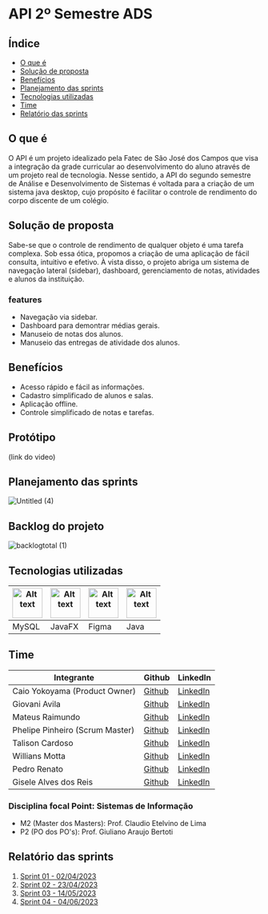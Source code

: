 # API 2º Semestre ADS



## Índice

- [O que é](#o-que-é)
- [Solução de proposta](#solução-de-proposta)
- [Benefícios](#benefícios)
- [Planejamento das sprints](#planejamento-das-sprints)
- [Tecnologias utilizadas](#tecnologias-utilizadas)
- [Time](#time)
- [Relatório das sprints](#relatório-das-sprints)

## O que é
 O API é um projeto idealizado pela Fatec de São José dos Campos que visa a integração da grade curricular ao desenvolvimento do aluno através de um projeto real de tecnologia. Nesse sentido, a API do segundo semestre de Análise e Desenvolvimento de Sistemas é voltada para a criação de um sistema java desktop, cujo propósito é facilitar o controle de rendimento do corpo discente de um colégio.
<p></p>


## Solução de proposta
 
Sabe-se que o controle de rendimento de qualquer objeto é uma tarefa complexa. Sob essa ótica, propomos a criação de uma aplicação de fácil consulta, intuitivo e efetivo. À vista disso, o projeto abriga um sistema de navegação lateral (sidebar), dashboard, gerenciamento de notas, atividades e alunos da instituição.


### features
<ul>
  <li>Navegação via sidebar.</li>
  <li>Dashboard para demontrar médias gerais.</li>
  <li>Manuseio de notas dos alunos.</li>
  <li>Manuseio das entregas de atividade dos alunos.</li>

</ul>

## Benefícios
 <ul>

  <li>Acesso rápido e fácil as informações.</li>
  <li>Cadastro simplificado de alunos e salas.</li>
  <li>Aplicação offline.</li>
  <li>Controle simplificado de notas e tarefas.</li>

</ul>

## Protótipo

(link do video)

## Planejamento das sprints

![Untitled (4)](https://user-images.githubusercontent.com/112128418/229379231-41a15faf-a3e5-40be-aa63-c3bfe15cd7d0.png)


  
## Backlog do projeto
![backlogtotal (1)](https://user-images.githubusercontent.com/112128418/229377033-4b580304-8879-42bf-b32a-08989be9bf18.jpg)



## Tecnologias utilizadas

<table>
  <thead>
    <th><img
    src="https://user-images.githubusercontent.com/89823203/190718687-f627ce18-9b3e-4ce1-bc9c-ddc3521a7705.png"
    alt="Alt text"
    title="Optional title"
    style="display: inline-block; margin: 0 auto; width: 60px"></th>
    <th><img
    src="https://user-images.githubusercontent.com/112170274/228851590-eed20d78-d1ed-475f-a41e-633acb03b46f.png"
    alt="Alt text"
    title="Optional title"
    style="display: inline-block; margin: 0 auto; width: 60px"></th>
    <th><img
    src="https://user-images.githubusercontent.com/89823203/190877360-8c7f93cf-5f62-4f49-8641-3b605deb513e.png"
    alt="Alt text"
    title="Optional title"
    style="display: inline-block; margin: 0 auto; width: 60px"></th>
    <th><img
    src="https://user-images.githubusercontent.com/112170274/229099588-dac6db0c-ef9c-418a-b18c-0f4f962a487a.png"
    alt="Alt text"
    title="Optional title"
    style="display: inline-block; margin: 0 auto; width: 60px"></th>
  </thead>

  <tbody>
    <td>MySQL</td>
    <td>JavaFX</td>
    <td>Figma</td>
    <td>Java</td>
  </tbody>

</table>

## Time

 <table>
  <thead>
    <th>Integrante</th>
    <th>Github</th>
    <th>LinkedIn</th>
  </thead>
  <tbody>
  <tr>
    <td>Caio Yokoyama  (Product Owner)</td>
    <td><a href="https://github.com/Caboia">Github</a></td>
    <td><a href="https://www.linkedin.com/in/caioyokoyama/">LinkedIn</a></td>
    </tr>
    <tr>
    <td>Giovani Avila</td>
    <td><a href="https://github.com/GiovaniAvila">Github</a></td>
    <td><a href="https://www.linkedin.com/in/giovani-carvalho-avila-80593a224/">LinkedIn</a></td>
    </tr>
    <tr>
    <td>Mateus Raimundo</td>
    <td><a href="https://github.com/MateusdiSousa">Github</a></td>
    <td><a href="https://www.linkedin.com/in/mateus-sousa-ba976423a">LinkedIn</a></td>
    </tr>
    <tr>
    <td>Phelipe Pinheiro  (Scrum Master)</td>
    <td><a href="https://github.com/Phelipepinheiro">Github</a></td>
    <td><a href="https://www.linkedin.com/in/phelipe-pinheiro-da-silva-28320824a/">LinkedIn</a></td>
    </tr>
    <tr>
    <td>Talison Cardoso</td>
    <td><a href="https://github.com/ImBard">Github</a></td>
    <td><a href="https://www.linkedin.com/in/talison-brendon/">LinkedIn</a></td>
    </tr>
    <tr>
    <td>Willians Motta</td>
    <td><a href="https://github.com/williansmott4">Github</a></td>
    <td><a href="https://www.linkedin.com/in/willians-motta-4892a3208/">LinkedIn</a></td>
    </tr>
    <tr>
    <td>Pedro Renato</td>
    <td><a href="#">Github</a></td>
    <td><a href="#">LinkedIn</a></td>
    </tr>
    <tr>
    <td>Gisele Alves dos Reis</td>
    <td><a href="https://github.com/gisele-reis">Github</a></td>
    <td><a href="https://www.linkedin.com/in/giselealvesreis">LinkedIn</a></td>
    </tr>
  </tbody>
</table>

### Disciplina focal Point: Sistemas de Informação

<ul>
<li>M2 (Master dos Masters): Prof. Claudio Etelvino de Lima</li>
<li>P2 (PO dos PO's): Prof. Giuliano Araujo Bertoti</li>
</ul>

## Relatório das sprints

<ol>
  <li><a href="./Relatórios/Sprint_01.md">Sprint 01 - 02/04/2023</a></li>
  <li><a href="./Relatórios/Sprint_02.md">Sprint 02 - 23/04/2023</a></li>
  <li><a href="./Relatórios/Sprint_03.md">Sprint 03 - 14/05/2023</a></li>
  <li><a href="./Relatórios/Sprint_04.md">Sprint 04 - 04/06/2023</a></li>
</ol>
